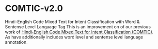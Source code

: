 # COMTIC-v2.0
Hindi-English Code Mixed Text for Intent Classification with Word &amp; Sentense Level Language Tag
This is an improvement on of our previous work of [Hindi-English Code Mixed Text for Intent Classification (COMTIC)](https://github.com/ai-ml-rnd-experiments/COMTIC). 
As have additionally includes word level and sentense level language annotation.
